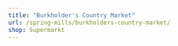 ```yaml
---
title: "Burkholder's Country Market"
url: /spring-mills/burkholders-country-market/
shop: Supermarkt
---
```

